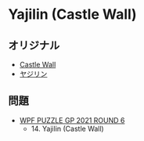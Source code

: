 # Yajilin (Castle Wall)

## オリジナル
- [Castle Wall](castlewall.md)
- [ヤジリン](yajilin.md)

## 問題
- [WPF PUZZLE GP 2021 ROUND 6](../questions/wpfpgp2021-6.md)
	- 14\. Yajilin (Castle Wall)
